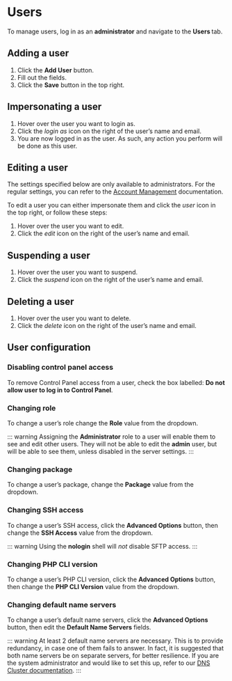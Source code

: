 # Users

To manage users, log in as an **administrator** and navigate to the **Users <i class="fas fa-fw fa-users"></i>** tab.

## Adding a user

1. Click the **<i class="fas fa-fw fa-plus-circle"></i> Add User** button.
2. Fill out the fields.
3. Click the **<i class="fas fa-fw fa-save"></i> Save** button in the top right.

## Impersonating a user

1. Hover over the user you want to login as.
2. Click the <i class="fas fa-fw fa-sign-in-alt"><span class="visually-hidden">login as</span></i> icon on the right of the user’s name and email.
3. You are now logged in as the user. As such, any action you perform will be done as this user.

## Editing a user

The settings specified below are only available to administrators. For the regular settings, you can refer to the [Account Management](../user-guide/account) documentation.

To edit a user you can either impersonate them and click the <i class="fas fa-lg fa-fw fa-user-circle"><span class="visually-hidden">user</span></i> icon in the top right, or follow these steps:

1. Hover over the user you want to edit.
2. Click the <i class="fas fa-fw fa-pencil-alt"><span class="visually-hidden">edit</span></i> icon on the right of the user’s name and email.

## Suspending a user

1. Hover over the user you want to suspend.
2. Click the <i class="fas fa-fw fa-pause"><span class="visually-hidden">suspend</span></i> icon on the right of the user’s name and email.

## Deleting a user

1. Hover over the user you want to delete.
2. Click the <i class="fas fa-fw fa-trash"><span class="visually-hidden">delete</span></i> icon on the right of the user’s name and email.

## User configuration

### Disabling control panel access

To remove Control Panel access from a user, check the box labelled: **Do not allow user to log in to Control Panel**.

### Changing role

To change a user’s role change the **Role** value from the dropdown.

::: warning
Assigning the **Administrator** role to a user will enable them to see and edit other users. They will not be able to edit the **admin** user, but will be able to see them, unless disabled in the server settings.
:::

### Changing package

To change a user’s package, change the **Package** value from the dropdown.

### Changing SSH access

To change a user’s SSH access, click the **Advanced Options** button, then change the **SSH Access** value from the dropdown.

::: warning
Using the **nologin** shell will _not_ disable SFTP access.
:::

### Changing PHP CLI version

To change a user’s PHP CLI version, click the **Advanced Options** button, then change the **PHP CLI Version** value from the dropdown.

### Changing default name servers

To change a user’s default name servers, click the **Advanced Options** button, then edit the **Default Name Servers** fields.

::: warning
At least 2 default name servers are necessary. This is to provide redundancy, in case one of them fails to answer. In fact, it is suggested that both name servers be on separate servers, for better resilience. If you are the system administrator and would like to set this up, refer to our [DNS Cluster documentation](../server-administration/dns#dns-cluster-setup).
:::
